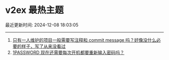 # v2ex 最热主题

最近更新时间: 2024-12-08 18:03:05

--- 
1. [只有一人维护的项目一般需要写注释和 commit message 吗？好像没什么必要的样子，写了从来没看过](https://www.v2ex.com/t/1095834) 
2. [1PASSWORD 现在还需要每次开机都要重新输入密码吗？](https://www.v2ex.com/t/1095869) 
